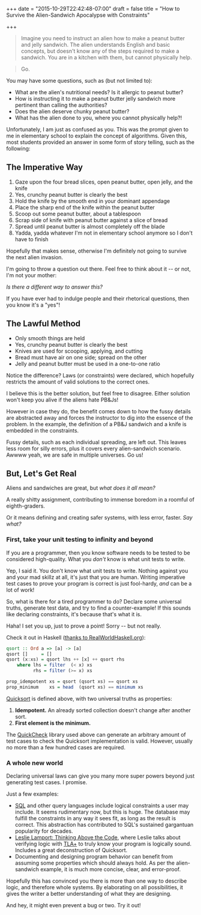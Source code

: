 +++
date = "2015-10-29T22:42:48-07:00"
draft = false
title = "How to Survive the Alien-Sandwich Apocalypse with Constraints"

+++

> Imagine you need to instruct an alien how to make a peanut butter and jelly sandwich. The alien understands English and basic concepts, but doesn't know any of the steps required to make a sandwich. You are in a kitchen with them, but cannot physically help.

> Go.

You may have some questions, such as (but not limited to):

* What are the alien's nutritional needs? Is it allergic to peanut butter?
* How is instructing it to make a peanut butter jelly sandwich more pertinent than calling the authorities?
* Does the alien deserve chunky peanut butter?
* What has the alien done to you, where you cannot physically help?!

Unfortunately, I am just as confused as you. This was the prompt given to me in elementary school to explain the concept of algorithms. Given this, most students provided an answer in some form of story telling, such as the following:

The Imperative Way
------------------

1. Gaze upon the four bread slices, open peanut butter, open jelly, and the knife
2. Yes, crunchy peanut butter is clearly the best
3. Hold the knife by the smooth end in your dominant appendage
4. Place the sharp end of the knife within the peanut butter
5. Scoop out some peanut butter, about a tablespoon
6. Scrap side of knife with peanut butter against a slice of bread
7. Spread until peanut butter is almost completely off the blade
8. Yadda, yadda whatever I'm not in elementary school anymore so I don't have to finish

Hopefully that makes sense, otherwise I'm definitely not going to survive the next alien invasion.

I'm going to throw a question out there. Feel free to think about it -- or not, I'm not your mother:

*Is there a different way to answer this?*

If you have ever had to indulge people and their rhetorical questions, then you know it's a "yes"!

The Lawful Method
-----------------

* Only smooth things are held
* Yes, crunchy peanut butter is clearly the best
* Knives are used for scooping, applying, and cutting
* Bread must have air on one side; spread on the other
* Jelly and peanut butter must be used in a one-to-one ratio

Notice the difference? Laws (or constraints) were declared, which hopefully restricts the amount of valid solutions to the correct ones.

I believe this is the better solution, but feel free to disagree. Either solution won't keep you alive if the aliens hate PB&Js!

However in case they do, the benefit comes down to how the fussy details are abstracted away and forces the instructor to dig into the essence of the problem. In the example, the definition of a PB&J sandwich and a knife is embedded in the constraints.

Fussy details, such as each individual spreading, are left out. This leaves less room for silly errors, plus it covers every alien-sandwich scenario. Awwww yeah, we are safe in multiple universes. Go us!

But, Let's Get Real
-------------------

Aliens and sandwiches are great, but *what does it all mean?*

A really shitty assignment, contributing to immense boredom in a roomful of eighth-graders.

Or it means defining and creating safer systems, with less error, faster. *Say what?*

### First, take your unit testing to infinity and beyond

If you are a programmer, then you know software needs to be tested to be considered high-quality. What you *don't* know is what unit tests to write.

Yep, I said it. You don't know what unit tests to write. Nothing against you and your mad skillz at all, it's just that you are human. Writing imperative test cases to prove your program is correct is just fool-hardy, *and* can be a lot of work!

So, what is there for a tired programmer to do? Declare some universal truths, generate test data, and try to find a counter-example! If this sounds like declaring constraints, it's because that's what it is.

Haha! I set you up, just to prove a point! Sorry -- but not really.

Check it out in Haskell ([thanks to RealWorldHaskell.org](http://book.realworldhaskell.org/read/testing-and-quality-assurance.html)):

```haskell
qsort :: Ord a => [a] -> [a]
qsort []     = []
qsort (x:xs) = qsort lhs ++ [x] ++ qsort rhs
    where lhs = filter  (< x) xs
          rhs = filter (>= x) xs

prop_idempotent xs = qsort (qsort xs) == qsort xs
prop_minimum    xs = head  (qsort xs) == minimum xs
```

[Quicksort](https://en.wikipedia.org/wiki/Quicksort) is defined above, with two universal truths as properties:

1. **Idempotent.** An already sorted collection doesn't change after another sort.
2. **First element is the minimum.**

The [QuickCheck](https://hackage.haskell.org/package/QuickCheck) library used above can generate an arbitrary amount of test cases to check the Quicksort implementation is valid. However, usually no more than a few hundred cases are required.

### A whole new world

Declaring universal laws can give you many more super powers beyond just generating test cases. I promise.

Just a few examples:

* [SQL](https://en.wikipedia.org/wiki/SQL) and other query languages include logical constraints a user may include. It seems rudimentary now, but this is huge. The database may fulfill the constraints in any way it sees fit, as long as the result is correct. This abstraction has contributed to SQL's sustained gargantuan popularity for decades.
* [Leslie Lamport: Thinking Above the Code](https://www.youtube.com/watch?v=-4Yp3j_jk8Q), where Leslie talks about verifying logic with [TLA+](https://en.wikipedia.org/wiki/TLA%2B) to truly know your program is logically sound. Includes a great deconstruction of Quicksort.
* Documenting and designing program behavior can benefit from assuming some properties which should always hold. As per the alien-sandwich example, it is much more concise, clear, and error-proof.

Hopefully this has convinced you there is more than one way to describe logic, and therefore whole systems. By elaborating on all possibilities, it gives the writer a better understanding of what they are designing.

And hey, it might even prevent a bug or two. Try it out!
